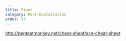 ```yaml
---
title: Pivot
category: Post-Exploitation
order: 97
---
```


http://pentestmonkey.net/cheat-sheet/ssh-cheat-sheet

